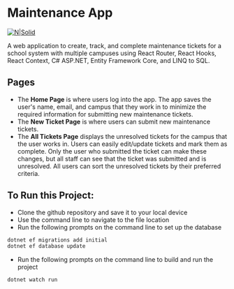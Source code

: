 # Maintenance App

[![N|Solid](https://i.ibb.co/56g0cDq/Maintenance-Logo-1-21.png)](https://github.com/rrweil/MaintenanceApp)

A web application to create, track, and complete maintenance tickets for a school system with multiple campuses using React Router, React Hooks, React Context, C# ASP.NET, Entity Framework Core, and LINQ to SQL. 

## Pages

- The **Home Page** is where users log into the app. The app saves the user's name, email, and campus that they work in to minimize the required information for submitting new maintenance tickets.
- The **New Ticket Page** is where users can submit new maintenance tickets.
- The **All Tickets Page** displays the unresolved tickets for the campus that the user works in. Users can easily edit/update tickets and mark them as complete. Only the user who submitted the ticket can make these changes, but all staff can see that the ticket was submitted and is unresolved. All users can sort the unresolved tickets by their preferred criteria.

## To Run this Project: 
-	Clone the github repository and save it to your local device
-	Use the command line to navigate to the file location
-	Run the following prompts on the command line to set up the database
```sh
dotnet ef migrations add initial
dotnet ef database update
```
- 	Run the following prompts on the command line to build and run the project
```sh
dotnet watch run
```
